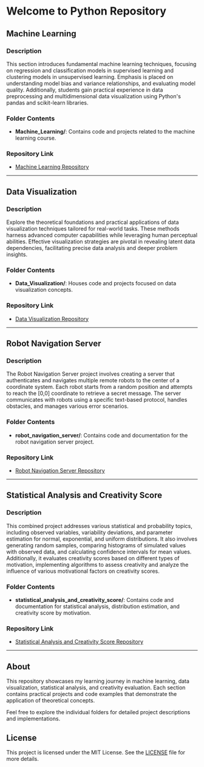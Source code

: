 # Welcome to Python Repository

## Machine Learning

### Description
This section introduces fundamental machine learning techniques, focusing on regression and classification models in supervised learning and clustering models in unsupervised learning. Emphasis is placed on understanding model bias and variance relationships, and evaluating model quality. Additionally, students gain practical experience in data preprocessing and multidimensional data visualization using Python's pandas and scikit-learn libraries.

### Folder Contents
- **Machine_Learning/**: Contains code and projects related to the machine learning course.

### Repository Link
- [Machine Learning Repository](https://github.com/JahyLuky/Python/tree/main/Machine_Learning)

---

## Data Visualization

### Description
Explore the theoretical foundations and practical applications of data visualization techniques tailored for real-world tasks. These methods harness advanced computer capabilities while leveraging human perceptual abilities. Effective visualization strategies are pivotal in revealing latent data dependencies, facilitating precise data analysis and deeper problem insights.

### Folder Contents
- **Data_Visualization/**: Houses code and projects focused on data visualization concepts.

### Repository Link
- [Data Visualization Repository](https://github.com/JahyLuky/Python/tree/main/Data_Visualization)

---

## Robot Navigation Server

### Description
The Robot Navigation Server project involves creating a server that authenticates and navigates multiple remote robots to the center of a coordinate system. Each robot starts from a random position and attempts to reach the [0,0] coordinate to retrieve a secret message. The server communicates with robots using a specific text-based protocol, handles obstacles, and manages various error scenarios.

### Folder Contents
- **robot_navigation_server/**: Contains code and documentation for the robot navigation server project.

### Repository Link
- [Robot Navigation Server Repository](https://github.com/JahyLuky/Python/tree/main/Robot_Navigation_Server)

---

## Statistical Analysis and Creativity Score

### Description
This combined project addresses various statistical and probability topics, including observed variables, variability deviations, and parameter estimation for normal, exponential, and uniform distributions. It also involves generating random samples, comparing histograms of simulated values with observed data, and calculating confidence intervals for mean values. Additionally, it evaluates creativity scores based on different types of motivation, implementing algorithms to assess creativity and analyze the influence of various motivational factors on creativity scores.

### Folder Contents
- **statistical_analysis_and_creativity_score/**: Contains code and documentation for statistical analysis, distribution estimation, and creativity score by motivation.

### Repository Link
- [Statistical Analysis and Creativity Score Repository](https://github.com/JahyLuky/Python/tree/main/Statistical_Analysis)

---

## About
This repository showcases my learning journey in machine learning, data visualization, statistical analysis, and creativity evaluation. Each section contains practical projects and code examples that demonstrate the application of theoretical concepts.

Feel free to explore the individual folders for detailed project descriptions and implementations.

## License

This project is licensed under the MIT License. See the [LICENSE](./LICENSE) file for more details.
